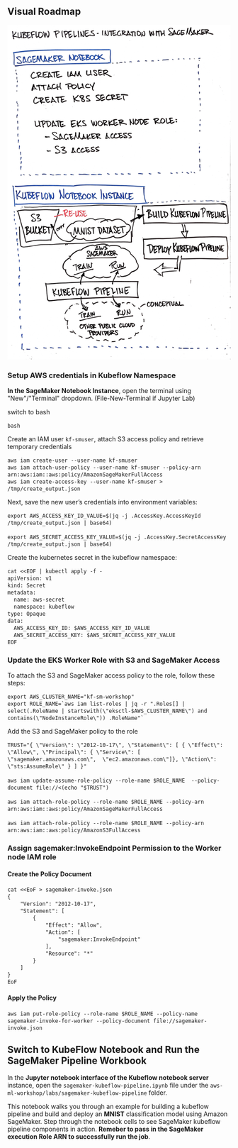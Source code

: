 ## Visual Roadmap

![Visual Roadmap](img/kubeflow-pipeline-sagemaker.png)

### Setup AWS credentials in Kubeflow Namespace

**In the SageMaker Notebook Instance**, open the terminal using "New"/"Terminal" dropdown. (File-New-Terminal if Jupyter Lab)

switch to bash

```shell
bash
```

Create an IAM user `kf-smuser`, attach S3 access policy and retrieve temporary credentials

```shell
aws iam create-user --user-name kf-smuser
aws iam attach-user-policy --user-name kf-smuser --policy-arn arn:aws:iam::aws:policy/AmazonSageMakerFullAccess
aws iam create-access-key --user-name kf-smuser > /tmp/create_output.json
```

Next, save the new user’s credentials into environment variables:

```shell
export AWS_ACCESS_KEY_ID_VALUE=$(jq -j .AccessKey.AccessKeyId /tmp/create_output.json | base64)

export AWS_SECRET_ACCESS_KEY_VALUE=$(jq -j .AccessKey.SecretAccessKey /tmp/create_output.json | base64)
```

Create the kubernetes secret in the kubeflow namespace:

```shell
cat <<EOF | kubectl apply -f -
apiVersion: v1
kind: Secret
metadata:
  name: aws-secret
  namespace: kubeflow
type: Opaque
data:
  AWS_ACCESS_KEY_ID: $AWS_ACCESS_KEY_ID_VALUE
  AWS_SECRET_ACCESS_KEY: $AWS_SECRET_ACCESS_KEY_VALUE
EOF

```

### Update the EKS Worker Role with S3 and SageMaker Access

To attach the S3 and SageMaker access policy to the role, follow these steps:

```shell
export AWS_CLUSTER_NAME="kf-sm-workshop"
export ROLE_NAME=`aws iam list-roles | jq -r ".Roles[] | select(.RoleName | startswith(\"eksctl-$AWS_CLUSTER_NAME\") and contains(\"NodeInstanceRole\")) .RoleName"`
```

Add the S3 and SageMaker policy to the role

```shell
TRUST="{ \"Version\": \"2012-10-17\", \"Statement\": [ { \"Effect\": \"Allow\", \"Principal\": { \"Service\": [ \"sagemaker.amazonaws.com\",  \"ec2.amazonaws.com\"]}, \"Action\": \"sts:AssumeRole\" } ] }"

aws iam update-assume-role-policy --role-name $ROLE_NAME  --policy-document file://<(echo "$TRUST")

aws iam attach-role-policy --role-name $ROLE_NAME --policy-arn arn:aws:iam::aws:policy/AmazonSageMakerFullAccess

aws iam attach-role-policy --role-name $ROLE_NAME --policy-arn arn:aws:iam::aws:policy/AmazonS3FullAccess
```

### Assign sagemaker:InvokeEndpoint Permission to the Worker node IAM role

#### Create the Policy Document

```shell
cat <<EoF > sagemaker-invoke.json
{
    "Version": "2012-10-17",
    "Statement": [
        {
            "Effect": "Allow",
            "Action": [
                "sagemaker:InvokeEndpoint"
            ],
            "Resource": "*"
        }
    ]
}
EoF
```

#### Apply the Policy

```shell
aws iam put-role-policy --role-name $ROLE_NAME --policy-name sagemaker-invoke-for-worker --policy-document file://sagemaker-invoke.json
```

## Switch to KubeFlow Notebook and Run the SageMaker Pipeline Workbook

In the **Jupyter notebook interface of the Kubeflow notebook server** instance, open the `sagemaker-kubeflow-pipeline.ipynb` file under the `aws-ml-workshop/labs/sagemaker-kubeflow-pipeline` folder.

This notebook walks you through an example for building a kubeflow pipeline and build and deploy an **MNIST** classification model using Amazon SageMaker. Step through the notebook cells to see SageMaker kubeflow pipeline components in action. **Remeber to pass in the SageMaker execution Role ARN to successfully run the job**.
